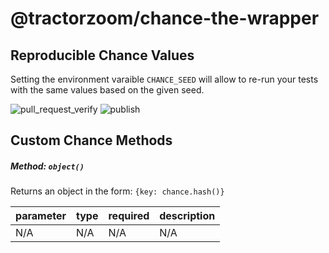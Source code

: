 # @tractorzoom/chance-the-wrapper

## Reproducible Chance Values

Setting the environment varaible `CHANCE_SEED` will allow to re-run your tests with the same values based on the given seed.

![pull_request_verify](https://github.com/TractorZoom/chance-the-wrapper/workflows/pull_request_verify/badge.svg) ![publish](https://github.com/TractorZoom/chance-the-wrapper/workflows/publish/badge.svg)

## Custom Chance Methods

##### Method: `object()`

Returns an object in the form: `{key: chance.hash()}`

| parameter | type | required | description |
| --------- | ---- | -------- | ----------- |
| N/A       | N/A  | N/A      | N/A         |
